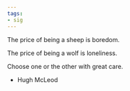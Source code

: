 ```yaml
---
tags:
- sig
---
```




The price of being a sheep is boredom.

The price of being a wolf is loneliness.

Choose one or the other with great care.

- Hugh McLeod